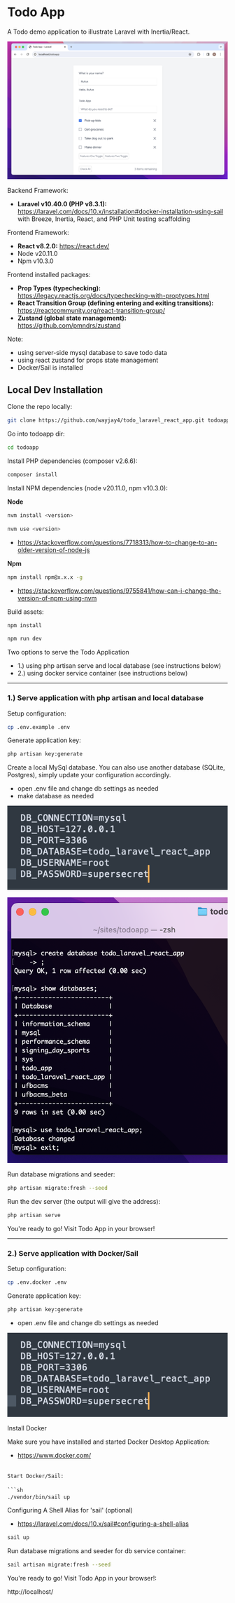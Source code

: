 # Todo App

A Todo demo application to illustrate Laravel with Inertia/React.

![TodoApp_screenshot.png](public/images/TodoApp_screenshot.png)

Backend Framework:
- **Laravel v10.40.0 (PHP v8.3.1):** https://laravel.com/docs/10.x/installation#docker-installation-using-sail
with Breeze, Inertia, React, and PHP Unit testing scaffolding

Frontend Framework:
- **React v8.2.0:** https://react.dev/
- Node v20.11.0
- Npm v10.3.0

Frontend installed packages:
- **Prop Types (typechecking):** https://legacy.reactjs.org/docs/typechecking-with-proptypes.html
- **React Transition Group (defining entering and exiting transitions):** https://reactcommunity.org/react-transition-group/
- **Zustand (global state management):** https://github.com/pmndrs/zustand

Note:
- using server-side mysql database to save todo data
- using react zustand for props state management
- Docker/Sail is installed

## Local Dev Installation

Clone the repo locally:

```sh
git clone https://github.com/wayjay4/todo_laravel_react_app.git todoapp
```

Go into todoapp dir:

```sh
cd todoapp
```

Install PHP dependencies (composer v2.6.6):

```sh
composer install
```

Install NPM dependencies (node v20.11.0, npm v10.3.0):

**Node**
```sh
nvm install <version>
```
```sh
nvm use <version>
```
- https://stackoverflow.com/questions/7718313/how-to-change-to-an-older-version-of-node-js

**Npm**
```sh
npm install npm@x.x.x -g
```
- https://stackoverflow.com/questions/9755841/how-can-i-change-the-version-of-npm-using-nvm

Build assets:

```sh
npm install
```

```sh
npm run dev
```

Two options to serve the Todo Application
- 1.) using php artisan serve and local database (see instructions below)
- 2.) using docker service container (see instructions below)

---

### 1.) Serve application with php artisan and local database

Setup configuration:

```sh
cp .env.example .env
```

Generate application key:

```sh
php artisan key:generate
```

Create a local MySql database. You can also use another database (SQLite, Postgres), simply update your configuration accordingly.

- open .env file and change db settings as needed
- make database as needed

![env_conf_mysql_setting_screenshot.png](public/images/env_conf_mysql_setting_screenshot.png)

![mysql_make_database_screenshot.png](public%2Fimages%2Fmysql_make_database_screenshot.png)


Run database migrations and seeder:

```sh
php artisan migrate:fresh --seed
```

Run the dev server (the output will give the address):

```sh
php artisan serve
```

You're ready to go! Visit Todo App in your browser!

---

### 2.) Serve application with Docker/Sail

Setup configuration:

```sh
cp .env.docker .env
```

Generate application key:

```sh
php artisan key:generate
```

- open .env file and change db settings as needed

![env_conf_mysql_setting_screenshot.png](public/images/env_conf_mysql_setting_screenshot.png)


Install Docker

Make sure you have installed and started Docker Desktop Application:
- https://www.docker.com/
```

Start Docker/Sail:

```sh
./vendor/bin/sail up
```

Configuring A Shell Alias for 'sail' (optional)

- https://laravel.com/docs/10.x/sail#configuring-a-shell-alias


```sh
sail up
```

Run database migrations and seeder for db service container:

```sh
sail artisan migrate:fresh --seed
```

You're ready to go! Visit Todo App in your browser!:

http://localhost/
